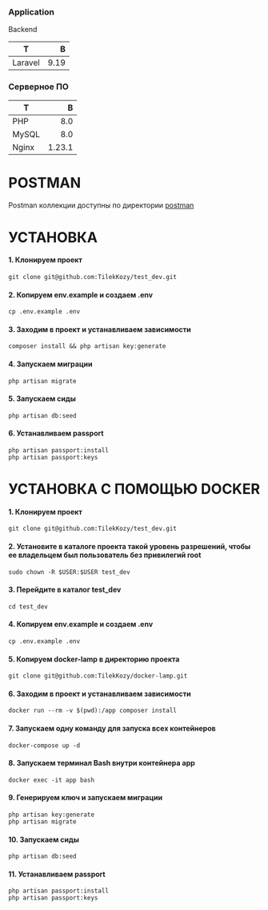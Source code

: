 ### Application

Backend

|  Т            |    В       |
| ---------     | -----:     |
| Laravel       |   9.19 |

### Серверное ПО

|  Т            |    В       |
| ---------     | -----:     |
| PHP           |   8.0   |
| MySQL         |   8.0   |
| Nginx         |   1.23.1   |

# POSTMAN 
  Postman коллекции доступны по директории [postman](postman)


# УСТАНОВКА

#### 1. Клонируем проект

```code
git clone git@github.com:TilekKozy/test_dev.git
```

#### 2. Копируем env.example и создаем .env

```code
cp .env.example .env
```

#### 3. Заходим в проект и устанавливаем зависимости

```code
composer install && php artisan key:generate
```

#### 4. Запускаем миграции

```code
php artisan migrate
```

#### 5. Запускаем сиды

```code
php artisan db:seed
```

#### 6. Устанавливаем passport

```code
php artisan passport:install
php artisan passport:keys
```

# УСТАНОВКА С ПОМОЩЬЮ DOCKER

#### 1. Клонируем проект

```code
git clone git@github.com:TilekKozy/test_dev.git
```

#### 2. Установите в каталоге проекта такой уровень разрешений, чтобы ее владельцем был пользователь без привилегий root

```code
sudo chown -R $USER:$USER test_dev
```

#### 3. Перейдите в каталог test_dev

```code
cd test_dev
```

#### 4. Копируем env.example и создаем .env

```code
cp .env.example .env
```

#### 5. Копируем docker-lamp в директорию проекта

```code
git clone git@github.com:TilekKozy/docker-lamp.git
```

#### 6. Заходим в проект и устанавливаем зависимости

```code
docker run --rm -v $(pwd):/app composer install
```

#### 7. Запускаем одну команду для запуска всех контейнеров

```code
docker-compose up -d
```
#### 8. Запускаем терминал Bash внутри контейнера app

```code
docker exec -it app bash
```

#### 9. Генерируем ключ и запускаем миграции

```code
php artisan key:generate
php artisan migrate
```

#### 10. Запускаем сиды

```code
php artisan db:seed
```

#### 11. Устанавливаем passport

```code
php artisan passport:install
php artisan passport:keys
```

